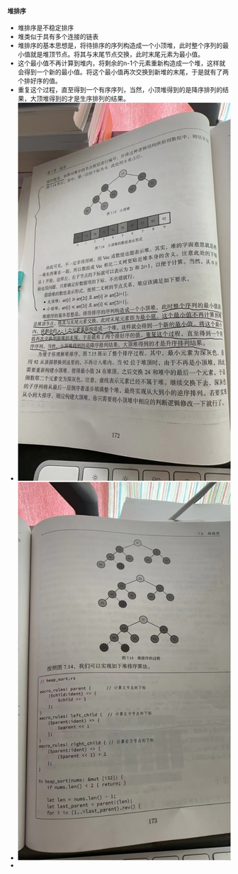 #### 堆排序

- 堆排序是不稳定排序
- 堆类似于具有多个连接的链表
- 堆排序的基本思想是，将待排序的序列构造成一个小顶堆，此时整个序列的最小值就是堆顶节点。将其与末尾节点交换，此时末尾元素为最小值。
- 这个最小值不再计算到堆内，将剩余的n-1个元素重新构造成一个堆，这样就会得到一个新的最小值。将这个最小值再次交换到新堆的末尾，于是就有了两个排好序的值。
- 重复这个过程，直至得到一个有序序列，当然，小顶堆得到的是降序排列的结果，大顶堆得到的才是生序排列的结果。
- ![堆排序1.jpeg](..%2Fimages%2F%E5%A0%86%E6%8E%92%E5%BA%8F1.jpeg)
- ![堆排序2.jpeg](..%2Fimages%2F%E5%A0%86%E6%8E%92%E5%BA%8F2.jpeg)
- 